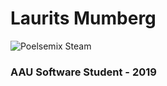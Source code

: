 # Laurits Mumberg
![Poelsemix Steam](https://img.shields.io/steam/subscriptions/1335473896?label=Poelsemix&logo=Steam&link=https://steamcommunity.com/sharedfiles/filedetails/?id=1335473896)
### AAU Software Student - 2019
